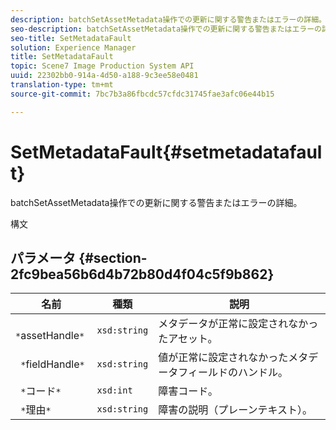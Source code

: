 ```yaml
---
description: batchSetAssetMetadata操作での更新に関する警告またはエラーの詳細。
seo-description: batchSetAssetMetadata操作での更新に関する警告またはエラーの詳細。
seo-title: SetMetadataFault
solution: Experience Manager
title: SetMetadataFault
topic: Scene7 Image Production System API
uuid: 22302bb0-914a-4d50-a188-9c3ee58e0481
translation-type: tm+mt
source-git-commit: 7bc7b3a86fbcdc57cfdc31745fae3afc06e44b15

---
```



# SetMetadataFault{#setmetadatafault}

batchSetAssetMetadata操作での更新に関する警告またはエラーの詳細。

構文

## パラメータ {#section-2fc9bea56b6d4b72b80d4f04c5f9b862}

| 名前 | 種類 | 説明 |
|---|---|---|
| ` *`assetHandle`*` | `xsd:string` | メタデータが正常に設定されなかったアセット。 |
| ` *`fieldHandle`*` | `xsd:string` | 値が正常に設定されなかったメタデータフィールドのハンドル。 |
| ` *`コード`*` | `xsd:int` | 障害コード。 |
| ` *`理由`*` | `xsd:string` | 障害の説明（プレーンテキスト）。 |

